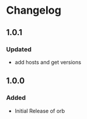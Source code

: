 # Changelog
## 1.0.1
### Updated
* add hosts and get versions

## 1.0.0
### Added
 * Initial Release of orb

